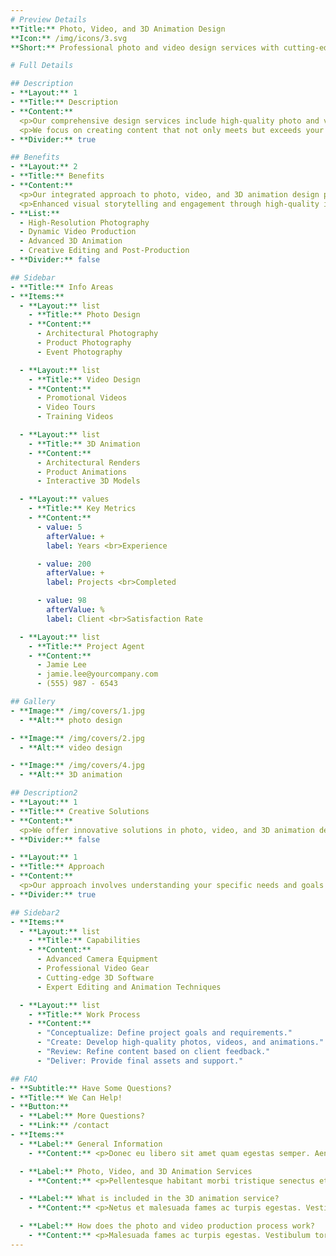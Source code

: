 ```yaml
---
# Preview Details
**Title:** Photo, Video, and 3D Animation Design  
**Icon:** /img/icons/3.svg  
**Short:** Professional photo and video design services with cutting-edge 3D animation to elevate your projects.

# Full Details

## Description
- **Layout:** 1
- **Title:** Description
- **Content:**
  <p>Our comprehensive design services include high-quality photo and video production as well as advanced 3D animation. We leverage state-of-the-art technology and creative expertise to produce visually captivating content tailored to your needs. From stunning photographs and dynamic videos to immersive 3D animations, our services aim to bring your vision to life with exceptional clarity and impact.</p>
  <p>We focus on creating content that not only meets but exceeds your expectations, ensuring every project is executed with precision and creativity. Whether you need promotional visuals, architectural renders, or animated sequences, our team is dedicated to delivering outstanding results.</p>
- **Divider:** true

## Benefits
- **Layout:** 2
- **Title:** Benefits
- **Content:**
  <p>Our integrated approach to photo, video, and 3D animation design provides numerous advantages, including:</p>
  <p>Enhanced visual storytelling and engagement through high-quality imagery and animation that effectively communicates your message.</p>
- **List:**
  - High-Resolution Photography
  - Dynamic Video Production
  - Advanced 3D Animation
  - Creative Editing and Post-Production
- **Divider:** false

## Sidebar
- **Title:** Info Areas
- **Items:**
  - **Layout:** list
    - **Title:** Photo Design
    - **Content:**
      - Architectural Photography
      - Product Photography
      - Event Photography

  - **Layout:** list
    - **Title:** Video Design
    - **Content:**
      - Promotional Videos
      - Video Tours
      - Training Videos

  - **Layout:** list
    - **Title:** 3D Animation
    - **Content:**
      - Architectural Renders
      - Product Animations
      - Interactive 3D Models

  - **Layout:** values
    - **Title:** Key Metrics
    - **Content:**
      - value: 5
        afterValue: +
        label: Years <br>Experience

      - value: 200
        afterValue: +
        label: Projects <br>Completed

      - value: 98
        afterValue: %
        label: Client <br>Satisfaction Rate

  - **Layout:** list
    - **Title:** Project Agent
    - **Content:**
      - Jamie Lee
      - jamie.lee@yourcompany.com
      - (555) 987 - 6543

## Gallery
- **Image:** /img/covers/1.jpg
  - **Alt:** photo design

- **Image:** /img/covers/2.jpg
  - **Alt:** video design

- **Image:** /img/covers/4.jpg
  - **Alt:** 3D animation

## Description2
- **Layout:** 1
- **Title:** Creative Solutions
- **Content:**
  <p>We offer innovative solutions in photo, video, and 3D animation design to enhance your visual presentations. Our team is committed to providing high-quality content that effectively showcases your projects and captures the attention of your audience.</p>
- **Divider:** false

- **Layout:** 1
- **Title:** Approach
- **Content:**
  <p>Our approach involves understanding your specific needs and goals to create tailored photo, video, and 3D animation solutions. We collaborate with you throughout the process to ensure that the final product aligns with your vision and delivers exceptional quality.</p>
- **Divider:** true

## Sidebar2
- **Items:**
  - **Layout:** list
    - **Title:** Capabilities
    - **Content:**
      - Advanced Camera Equipment
      - Professional Video Gear
      - Cutting-edge 3D Software
      - Expert Editing and Animation Techniques

  - **Layout:** list
    - **Title:** Work Process
    - **Content:**
      - "Conceptualize: Define project goals and requirements."
      - "Create: Develop high-quality photos, videos, and animations."
      - "Review: Refine content based on client feedback."
      - "Deliver: Provide final assets and support."

## FAQ
- **Subtitle:** Have Some Questions?
- **Title:** We Can Help!
- **Button:**
  - **Label:** More Questions?
  - **Link:** /contact
- **Items:**
  - **Label:** General Information
    - **Content:** <p>Donec eu libero sit amet quam egestas semper. Aenean ultricies mi vitae est. Mauris placerat eleifend leo.</p>

  - **Label:** Photo, Video, and 3D Animation Services
    - **Content:** <p>Pellentesque habitant morbi tristique senectus et netus et malesuada fames ac turpis egestas. Vestibulum tortor quam, feugiat vitae, ultricies eget, tempor sit amet, ante. Donec eu libero sit amet quam egestas semper. Aenean ultricies mi vitae est. Mauris placerat eleifend leo.</p>

  - **Label:** What is included in the 3D animation service?
    - **Content:** <p>Netus et malesuada fames ac turpis egestas. Vestibulum tortor quam, feugiat vitae, ultricies eget, tempor sit amet, ante. Donec eu libero sit amet quam egestas semper. Aenean ultricies mi vitae est. Mauris placerat eleifend leo.</p>

  - **Label:** How does the photo and video production process work?
    - **Content:** <p>Malesuada fames ac turpis egestas. Vestibulum tortor quam, feugiat vitae, ultricies eget, tempor sit amet, ante. Donec eu libero sit amet quam egestas semper. Aenean ultricies mi vitae est. Mauris placerat eleifend leo.</p>
---
```

